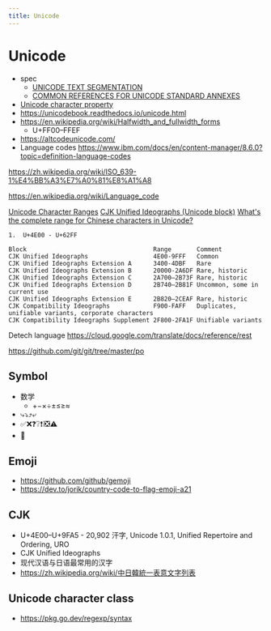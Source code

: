 ```yaml
---
title: Unicode
---
```


# Unicode
- spec
  - [UNICODE TEXT SEGMENTATION](https://www.unicode.org/reports/tr29/)
  - [COMMON REFERENCES FOR UNICODE STANDARD ANNEXES](https://www.unicode.org/reports/tr41/tr41-28.html)
- [Unicode character property](https://en.wikipedia.org/wiki/Unicode_character_property)
- https://unicodebook.readthedocs.io/unicode.html
- https://en.wikipedia.org/wiki/Halfwidth_and_fullwidth_forms
  - U+FF00–FFEF
- https://altcodeunicode.com/
- Language codes https://www.ibm.com/docs/en/content-manager/8.6.0?topic=definition-language-codes

https://zh.wikipedia.org/wiki/ISO_639-1%E4%BB%A3%E7%A0%81%E8%A1%A8

https://en.wikipedia.org/wiki/Language_code

[Unicode Character Ranges](http://jrgraphix.net/research/unicode.php)
[CJK Unified Ideographs (Unicode block)](<https://en.wikipedia.org/wiki/CJK_Unified_Ideographs_(Unicode_block)>)
[What's the complete range for Chinese characters in Unicode?](https://stackoverflow.com/a/1366113/1870054)

    1.	U+4E00 - U+62FF

```
Block                                   Range       Comment
CJK Unified Ideographs                  4E00-9FFF   Common
CJK Unified Ideographs Extension A      3400-4DBF   Rare
CJK Unified Ideographs Extension B      20000-2A6DF Rare, historic
CJK Unified Ideographs Extension C      2A700–2B73F Rare, historic
CJK Unified Ideographs Extension D      2B740–2B81F Uncommon, some in current use
CJK Unified Ideographs Extension E      2B820–2CEAF Rare, historic
CJK Compatibility Ideographs            F900-FAFF   Duplicates, unifiable variants, corporate characters
CJK Compatibility Ideographs Supplement 2F800-2FA1F Unifiable variants
```

Detech language
https://cloud.google.com/translate/docs/reference/rest

https://github.com/git/git/tree/master/po


## Symbol

- 数学
  - +−×÷±≤≥≈
- ⤷⤵︎⤴︎⤶
- ✅❌❓❔❗️❕❎⚠️
- 📝

<!-- ❓⭐️🌟🔴🟠🟡🟢🔵🟣⚫️⚪️🟤🔺🔻🔸🔹🔶🔷🔳🔲▪️▫️◾️◽️◼️◻️🟥🟧🟨🟩🟦🟪⬛️⬜️🟫❌⭕️⛔️✅❎ -->

## Emoji

- https://github.com/github/gemoji
- https://dev.to/jorik/country-code-to-flag-emoji-a21

## CJK

- U+4E00–U+9FA5 - 20,902 汗字, Unicode 1.0.1, Unified Repertoire and Ordering, URO
- CJK Unified Ideographs
- 现代汉语与日语最常用的汉字
- https://zh.wikipedia.org/wiki/中日韓統一表意文字列表

## Unicode character class

- https://pkg.go.dev/regexp/syntax
